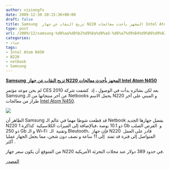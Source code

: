 ```yaml
---
author: visiongfx
date: 2009-12-30 20:15:36+00:00
draft: false
title: Samsung  تزيح النقاب عن جهاز N220 المجهز بأحدث معالجات Intel Atom N450
type: post
url: /2009/12/samsung-%d8%aa%d8%b2%d9%8a%d8%ad-%d8%a7%d9%84%d9%86%d9%82%d8%a7%d8%a8-%d8%b9%d9%86-%d8%ac%d9%87%d8%a7%d8%b2-n220-%d8%a7%d9%84%d9%85%d8%ac%d9%87%d8%b2-%d8%a8%d8%a3%d8%ad%d8%af-%d9%85%d8%b9%d8%a7%d9%84/
categories:
- عتاد
tags:
- Intel Atom N450
- N220
- netbook
- Samsung
---
```


[**Samsung  تزيح النقاب عن جهاز N220 المجهز بأحدث معالجات Intel Atom N450**](http://www.it-scoop.com/2009/12/samsung-%d8%aa%d8%b2%d9%8a%d8%ad-%d8%a7%d9%84%d9%86%d9%82%d8%a7%d8%a8-%d8%b9%d9%86-%d8%ac%d9%87%d8%a7%d8%b2-n220-%d8%a7%d9%84%d9%85%d8%ac%d9%87%d8%b2-%d8%a8%d8%a3%d8%ad%d8%af-%d9%85%d8%b9%d8%a7%d9%84/)




لم يحن موعد مؤتمر CES 2010 بعد لكن بشائره بدأت في الوصول ، إذ  كشفت شركة Samsung عن آخر منتجاتها من الـ Netbooks يحمل الاسم N220 و المبني على آخر طراز من معالجات [Intel Atom N450](../2009/12/intel-%D8%AA%D8%B7%D8%B1%D8%AD-%D9%85%D8%B9%D8%A7%D9%84%D8%AC%D8%A7%D8%AA%D9%87%D8%A7-%D8%A7%D9%84%D8%AC%D8%AF%D9%8A%D8%AF%D8%A9-atom-n450-d410-d510/).  

[![](http://www.it-scoop.com/wp-content/uploads/2009/12/samsung-n220-300x224.jpg)
](http://www.it-scoop.com/2009/12/samsung-%d8%aa%d8%b2%d9%8a%d8%ad-%d8%a7%d9%84%d9%86%d9%82%d8%a7%d8%a8-%d8%b9%d9%86-%d8%ac%d9%87%d8%a7%d8%b2-n220-%d8%a7%d9%84%d9%85%d8%ac%d9%87%d8%b2-%d8%a8%d8%a3%d8%ad%d8%af-%d9%85%d8%b9%d8%a7%d9%84/)




الظاهر أن Samsung قد قطعت شوطا مهما في عالم الـ Netbook بفضل جهازها الجديد N220 ذو 10.1 بوصة ،فبالإضافة إلى الميزات الكلاسيكية  كذاكرة 1 Gb و  القرص الصلب ذو 250 Gb و الـ Wi-Fi  وتقنية  الـ Bleutooth،  فإن جهاز N220  قادر على العمل المتواصل إلى فترة قد تمتد  إلى 11 ساعة و نصف دون شحن، مما يجعل الجهاز عمليا أكثر .




من المتوقع أن يكون سعر جهاز N220 في حدود 389 دولار عند محلات التجزئة الأمريكية.




[المصدر](http://www.cnetfrance.fr/news/samsung-n220-hp-mini-210-deux-netbooks-de-plus-equipes-du-nouvel-atom-39711867.htm?xtor=RSS-2)



